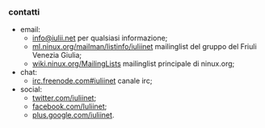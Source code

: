### contatti

* email: 
	* [info@iulii.net](mailto:info@iulii.net "contatti email") per qualsiasi informazione;
	* [ml.ninux.org/mailman/listinfo/iuliinet](http://ml.ninux.org/mailman/listinfo/iuliinet "mailinglist del gruppo ninux FVG") mailinglist del gruppo del Friuli Venezia Giulia;
	* [wiki.ninux.org/MailingLists](http://wiki.ninux.org/MailingLists "ninux mailinglist") mailinglist principale di ninux.org;
* chat:
	* [irc.freenode.com#iuliinet](irc://irc.freenonde.net#iuliinet) canale irc;
* social:	
	* [twitter.com/iuliinet](https://twitter.com/#!/iuliinet "account twitter di iulii.net");
	* [facebook.com/Iuliinet](https://www.facebook.com/Iuliinet "pagina facebook di iulii.net");
	* [plus.google.com/iuliinet](https://plus.google.com/b/110840868072539432354/ "pagina google+ di iulii.net").
